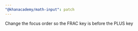 ```yaml
---
"@khanacademy/math-input": patch
---
```


Change the focus order so the FRAC key is before the PLUS key

